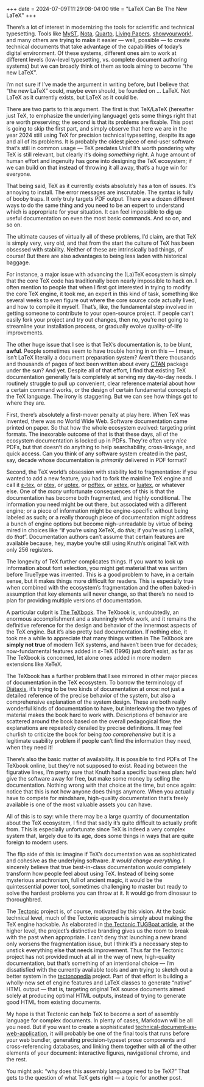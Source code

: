 +++
date = 2024-07-09T11:29:08-04:00
title = "LaTeX Can Be The New LaTeX"
+++

There’s a lot of interest in modernizing the tools for scientific and technical
typesetting. Tools like [MyST], [Nota], [Quarto], [Living Papers],
[showyourwork!], and many others are trying to make it easier — well, possible —
to create technical documents that take advantage of the capabilities of today’s
digital environment. Of these systems, different ones aim to work at different
levels (low-level typesetting, vs. complete document authoring systems) but we
can broadly think of them as tools aiming to become “the new LaTeX”.

[MyST]: https://mystmd.org/
[Nota]: https://nota-lang.org/
[Quarto]: https://quarto.org/
[Living Papers]: https://idl.uw.edu/papers/living-papers
[showyourwork!]: https://show-your.work/

I’m not sure if I’ve made the argument in writing before, but I believe that
“the new LaTeX” could, maybe even should, be founded on … LaTeX. Not LaTeX as it
currently exists, but LaTeX as it could be.

<!-- more -->

There are two parts to this argument. The first is that TeX/LaTeX (hereafter
just TeX, to emphasize the underlying language) gets some things right that are
worth preserving; the second is that its problems are fixable. This post is
going to skip the first part, and simply observe that here we are in the year
2024 still using TeX for precision technical typesetting, despite its age and
all of its problems. It is probably the oldest piece of end-user software that’s
still in common usage — TeX predates Unix! It’s worth pondering why TeX is still
relevant, but clearly it’s doing *something* right. A huge amount of human
effort and ingenuity has gone into designing the TeX ecosystem; if we can build
on that instead of throwing it all away, that’s a huge win for everyone.

That being said, TeX as it currently exists absolutely has a ton of issues.
It’s annoying to install. The error messages are inscrutable. The syntax is
fully of booby traps. It only truly targets PDF output. There are a dozen
different ways to do the same thing and you need to be an expert to understand
which is appropriate for your situation. It can feel impossible to dig up useful
documentation on even the most basic commands. And so on, and so on.

The ultimate causes of virtually all of these problems, I’d claim, are that TeX
is simply very, very old, and that from the start the culture of TeX has been
obsessed with stability. Neither of these are intrinsically bad things, of
course! But there are also advantages to being less laden with historical
baggage.

For instance, a major issue with advancing the (La)TeX ecosystem is simply that
the core TeX code has traditionally been nearly impossible to hack on. I often
mention to people that when I first got interested in trying to modify the core
TeX engine, it took me, an expert in this kind of task, something like several
weeks to even figure out where the core source code actually lived, and how to
compile it myself. That’s, like, the fundamental step involved in getting
someone to contribute to your open-source project. If people can’t easily fork
your project and try out changes, then no, you’re not going to streamline your
installation process, or gradually evolve quality-of-life improvements.

The other huge issue that I see is that TeX’s documentation is, to be blunt,
**awful**. People sometimes seem to have trouble honing in on this — I mean,
isn’t LaTeX literally a document preparation system? Aren’t there thousands and
thousands of pages of text been written about every [CTAN] package under the
sun? And yet. Despite all of that effort, I find that existing TeX documentation
generally fails completely at serving my day-to-day needs. I routinely struggle
to pull up convenient, clear reference material about how a certain command
works, or the design of certain fundamental concepts of the TeX language. The
irony is staggering. But we can see how things got to where they are.

[CTAN]: https://ctan.org/

First, there’s absolutely a first-mover penalty at play here. When TeX was
invented, there was no World Wide Web. Software documentation came printed on
paper. So that how the whole ecosystem evolved: targeting print formats. The
inexorable outcome of that is that these days, all of the ecosystem
documentation is locked up in PDFs. They're often very *nice* PDFs, but that
doesn’t do anything to help searchability, cross-linkage, and quick access. Can
you think of any software system created in the past, say, decade whose
documentation is *primarily* delivered in PDF format?

Second, the TeX world’s obsession with stability led to fragmentation: if you
wanted to add a new feature, you had to fork the mainline TeX engine and call it
[ε-tex], or [ptex], or [uptex], or [pdftex], or [xetex], or [luatex], or
whatever else. One of the *many* unfortunate consequences of this is that the
documentation has become both fragmented, and highly conditional. The
information you need might be out there, but associated with a different engine;
or a piece of information might be engine-specific without being labeled as
such; or a really thorough piece of documentation might address a bunch of
engine options but become nigh-unreadable by virtue of being mired in choices
like “if you’re using XeTeX, do *this*; if you’re using LuaTeX, do *that*”.
Documentation authors can’t assume that certain features are available because,
hey, maybe you’re still using Knuth’s original TeX with only 256 registers.

[ε-tex]: https://www.ctan.org/pkg/etex
[ptex]: https://ctan.org/pkg/ptex
[uptex]: https://www.ctan.org/pkg/uptex
[pdftex]: https://www.ctan.org/pkg/pdftex
[xetex]: https://www.ctan.org/pkg/xetex
[luatex]: https://www.ctan.org/pkg/luatex

The longevity of TeX further complicates things. If you want to look up
information about font selection, you might get material that was written before
TrueType was invented. This is a good problem to have, in a certain sense, but
it makes things more difficult for readers. This is especially true when
combined with the ecosystem’s fragmentation and the often baked-in assumption
that key elements will never change, so that there’s no need to plan for
providing multiple versions of documentation.

A particular culprit is [The TeXbook]. The TeXbook is, undoubtedly, an enormous
accomplishment and a stunningly *whole* work, and it remains the definitive
reference for the design and behavior of the innermost aspects of the TeX
engine. But it’s also pretty bad documentation. If nothing else, it took me a
while to appreciate that many things written in The TeXbook are **simply not
true** of modern TeX systems, and haven’t been true for decades; now-fundamental
features added in ε-TeX (1996) just don’t exist, as far as The TeXbook is
concerned, let alone ones added in more modern extensions like XeTeX.

[The TeXbook]: https://search.worldcat.org/title/876762638

The TeXbook has a further problem that I see mirrored in other major pieces of
documentation in the TeX ecosystem. To borrow the terminology of [Diátaxis],
it’s trying to be two kinds of documentation at once: not just a detailed
reference of the precise behavior of the system, but also a comprehensive
explanation of the system design. These are both really wonderful kinds of
documentation to have, but interleaving the two types of material makes the book
hard to work with. Descriptions of behavior are scattered around the book based
on the overall pedagogical flow; the explanations are repeatedly derailed by
precise definitions. It may feel churlish to criticize the book for being *too
comprehensive* but it is a legitimate usability problem if people can’t find the
information they need, when they need it!

[Diátaxis]: @/2023/divio-documentation-system/index.md

There’s also the basic matter of availability. It is possible to find PDFs of
The TeXbook online, but they’re not supposed to exist. Reading between the
figurative lines, I’m pretty sure that Knuth had a specific business plan: he’d
give the software away for free, but make some money by selling the
documentation. Nothing wrong with that choice at the time, but once again:
notice that this is not how anyone does things anymore. When you actually have
to compete for mindshare, high-quality documentation that’s freely available is
one of the most valuable assets you can have.

All of this is to say: while there may be a large quantity of documentation
about the TeX ecosystem, I find that sadly it’s quite difficult to actually
profit from. This is especially unfortunate since TeX is indeed a very complex
system that, largely due to its age, does some things in ways that are quite
foreign to modern users.

The flip side of this is: imagine if TeX’s documentation was as sophisticated
and cohesive as the underlying software. *It would change everything.* I
sincerely believe that true best-in-class documentation would completely
transform how people feel about using TeX. Instead of being some mysterious
anachronism, full of ancient magic, it would be the quintessential power tool,
sometimes challenging to master but ready to solve the hardest problems you can
throw at it. It would go from dinosaur to thoroughbred.

The [Tectonic] project is, of course, motivated by this vision. At the basic
technical level, much of the Tectonic approach is simply about making the TeX
engine hackable. As elaborated in [the Tectonic TUGBoat article][w22], at the
higher level, the project’s distinctive branding gives us the room to break with
the past when appropriate. I can’t deny that launching a new brand only worsens
the fragmentation issue, but I think it’s a necessary step to unstick everything
else that needs improvement. Thus far the Tectonic project has not provided much
at all in the way of new, high-quality documentation, but that’s something of an
intentional choice — I’m dissatisfied with the currently available tools and am
trying to sketch out a better system in the [tectonopedia] project. Part of that
effort is building a wholly-new set of engine features and LaTeX classes to
generate “native” HTML output — that is, targeting original TeX source documents
aimed solely at producing optimal HTML outputs, instead of trying to generate
good HTML from existing documents.

[Tectonic]: https://tectonic-typesetting.github.io/
[w22]: https://doi.org/10.47397/tb/43-2/tb134williams-tectonic
[tectonopedia]: https://github.com/tectonic-typesetting/tectonopedia

My hope is that Tectonic can help TeX to become a sort of assembly language for
complex documents. In plenty of cases, Markdown will be all you need. But if you
want to create a sophisticated [technical-document-as-web-application][1], it
will probably be one of the final tools that runs before your web bundler,
generating precision-typeset prose components and cross-referencing databases,
and linking them together with all of the other elements of your document:
interactive figures, navigational chrome, and the rest.

[1]: @/2024/digital-docs-are-web-apps.md

You might ask: “why does this assembly language need to be TeX?” That gets to the
question of what TeX gets right — a topic for another post.
